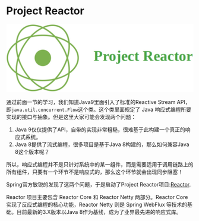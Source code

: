 # Project Reactor

![project-reactor](../images/project-reactive.jpg)

通过前面一节的学习，我们知道Java9里面引入了标准的Reactive Stream API，即`java.util.concurrent.Flow`这个类。这个类里面规定了 Java 响应式编程所要实现的接口与抽象。但是这里大家可能会发现两个问题：

1. Java 9仅仅提供了API，自带的实现非常粗糙，很难基于此构建一个真正的响应式系统。
2. Java 8提供了流式编程，很多项目是基于Java 8构建的，那么如何兼容Java 8这个版本呢？

所以，响应式编程并不是只针对系统中的某一组件，而是需要适用于调用链路上的所有组件，只要有一个环节不是响应式的，那么这个环节就会出现同步阻塞！

Spring官方敏锐的发现了这两个问题，于是启动了Project Reactor项目:[Reactor](https://github.com/reactor).

Reactor 项目主要包含 Reactor Core 和 Reactor Netty 两部分。Reactor Core 实现了反应式编程的核心功能，Reactor Netty 则是 Spring WebFlux 等技术的基础。目前最新的3.X版本以Java 8作为基线，成为了业界最先进的响应式库。





